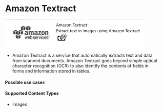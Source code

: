 # Amazon Textract

![](../.gitbook/assets/36.png)

* Amazon Textract is a service that automatically extracts text and data from scanned documents. Amazon Textract goes beyond simple optical character recognition \(OCR\) to also identify the contents of fields in forms and information stored in tables.

#### Possible use cases

#### Supported Content Types

* Images

